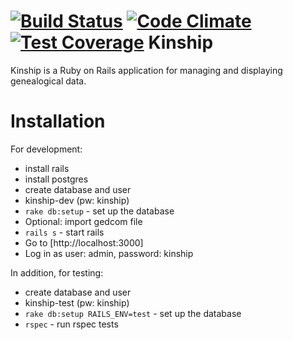 [![Build Status](https://travis-ci.org/oddityoverseer13/kinship.svg?branch=master)](https://travis-ci.org/oddityoverseer13/kinship)
[![Code Climate](https://codeclimate.com/github/oddityoverseer13/kinship/badges/gpa.svg)](https://codeclimate.com/github/oddityoverseer13/kinship)
[![Test Coverage](https://codeclimate.com/github/oddityoverseer13/kinship/badges/coverage.svg)](https://codeclimate.com/github/oddityoverseer13/kinship)
Kinship
=======
Kinship is a Ruby on Rails application for managing and displaying genealogical data.

Installation
============
For development:

- install rails
- install postgres
- create database and user
 - kinship-dev (pw: kinship)
- `rake db:setup` - set up the database
- Optional: import gedcom file
- `rails s` - start rails
- Go to [http://localhost:3000]
- Log in as user: admin, password: kinship

In addition, for testing:

- create database and user
 - kinship-test (pw: kinship)
- `rake db:setup RAILS_ENV=test` - set up the database
- `rspec` - run rspec tests
